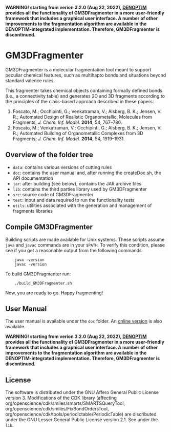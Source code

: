 
**WARNING! starting from verion 3.2.0 (Aug 22, 2022), [DENOPTIM](https://github.com/denoptim-project/DENOPTIM) provides all the functionality of GM3DFragmenter in a more user-friendly framework that includes a graphical user interface. A number of other improvements to the fragmentation algorithm are available in the DENOPTIM-integrated implementation. Therefore, GM3DFragmenter is discontinued.**


# GM3DFragmenter

GM3DFragmenter is a molecular fragmentation tool meant to support peculiar chemical features, such as multihapto bonds and situations beyond standard valence rules.

This fragmenter takes chemical objects containing formally defined bonds (i.e., a connectivity table) and generates 2D and 3D fragments according to the principles of the class-based approach described in these papers:

1) Foscato, M.; Occhipinti, G.; Venkatraman, V.; Alsberg, B. K.; Jensen, V. R.; Automated Design of Realistic Organometallic, Molecules from Fragments; *J. Chem. Inf. Model.* **2014**, 54, 767–780.
2) Foscato, M.; Venkatraman, V.; Occhipinti, G.; Alsberg, B. K.; Jensen, V. R.; Automated Building of Organometallic Complexes from 3D Fragments; *J. Chem. Inf. Model.* **2014**, 54, 1919–1931.

## Overview of the folder tree
* <code>data</code>: contains various versions of cutting rules
* <code>doc</code>: contains the user manual and, after running the createDoc.sh, the API documentation
* <code>jar</code>: after building (see below), contains the JAR archive files
* <code>lib</code>: contains the third parties library used by GM3DFragmenter
* <code>src</code>: source code of GM3DFragmenter
* <code>test</code>: input and data required to run the functionality tests
* <code>utils</code>: utilities associated with the generation and management of fragments libraries


## Compile GM3DFragmenter

Building scripts are made available for Unix systems. These scripts assume <code>java</code> and <code>javac</code> commands are in your <code>$PATH</code>. To verify this condition, please see if you get a reasonable output from the following commands.

        java -version
        javac -version

To build GM3DFragmenter run:

        ./build_GM3DFragmenter.sh

Now, you are ready to go. Happy fragmenting!

## User Manual
The user manual is available under the <code>doc</code> folder. An <a href="http://htmlpreview.github.io/?https://github.com/denoptim-project/GM3DFragmenter/blob/master/doc/user_manual.html">online version</a> is also available.

**WARNING! starting from verion 3.2.0 (Aug 22, 2022), [DENOPTIM](https://github.com/denoptim-project/DENOPTIM) provides all the functionality of GM3DFragmenter in a more user-friendly framework that includes a graphical user interface. A number of other improvements to the fragmentation algorithm are available in the DENOPTIM-integrated implementation. Therefore, GM3DFragmenter is discontinued.**

## License
The software is distributed under the GNU Affero General Public License version 3. Modifications of the CDK library (affecting org/openscience/cdk/smiles/smarts/SMARTSQueryTool, org/openscience/cdk/smiles/FixBondOrdersTool, org/openscience/cdk/tools/periodictable/PeriodicTable) are discributed under the GNU Lesser General Public License version 2.1. See under the <code>lib</code>.



